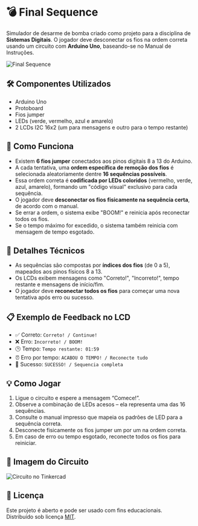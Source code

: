 # 💣 Final Sequence

Simulador de desarme de bomba criado como projeto para a disciplina de **Sistemas Digitais**.
O jogador deve desconectar os fios na ordem correta usando um circuito com **Arduino Uno**, baseando-se no Manual de Instruções.


![Final Sequence]()


## 🛠️ Componentes Utilizados
- Arduino Uno  
- Protoboard  
- Fios jumper  
- LEDs (verde, vermelho, azul e amarelo)  
- 2 LCDs I2C 16x2 (um para mensagens e outro para o tempo restante)

## 🧠 Como Funciona

- Existem **6 fios jumper** conectados aos pinos digitais 8 a 13 do Arduino.
- A cada tentativa, uma **ordem específica de remoção dos fios** é selecionada aleatoriamente dentre **16 sequências possíveis**.
- Essa ordem correta é **codificada por LEDs coloridos** (vermelho, verde, azul, amarelo), formando um "código visual" exclusivo para cada sequência.
- O jogador deve **desconectar os fios fisicamente na sequência certa**, de acordo com o manual.
- Se errar a ordem, o sistema exibe "BOOM!" e reinicia após reconectar todos os fios.
- Se o tempo máximo for excedido, o sistema também reinicia com mensagem de tempo esgotado.

## 🔢 Detalhes Técnicos

- As sequências são compostas por **índices dos fios** (de 0 a 5), mapeados aos pinos físicos 8 a 13.
- Os LCDs exibem mensagens como "Correto!", "Incorreto!", tempo restante e mensagens de início/fim.
- O jogador deve **reconectar todos os fios** para começar uma nova tentativa após erro ou sucesso.

## 📋 Exemplo de Feedback no LCD
- ✅ Correto: `Correto! / Continue!`
- ❌ Erro: `Incorreto! / BOOM!`
- 🕒 Tempo: `Tempo restante: 01:59`
- ⏰ Erro por tempo: `ACABOU O TEMPO! / Reconecte tudo`
- 🧠 Sucesso: `SUCESSO! / Sequencia completa`

## 💡 Como Jogar

1. Ligue o circuito e espere a mensagem “Comece!”.
2. Observe a combinação de LEDs acesos – ela representa uma das 16 sequências.
3. Consulte o manual impresso que mapeia os padrões de LED para a sequência correta.
4. Desconecte fisicamente os fios jumper um por um na ordem correta.
5. Em caso de erro ou tempo esgotado, reconecte todos os fios para reiniciar.

## 📸 Imagem do Circuito

![Circuito no Tinkercad](https://github.com/user-attachments/assets/1478be42-fa04-4149-a3de-a88576012a39)

## 📄 Licença
Este projeto é aberto e pode ser usado com fins educacionais.  
Distribuído sob licença [MIT](LICENSE).
